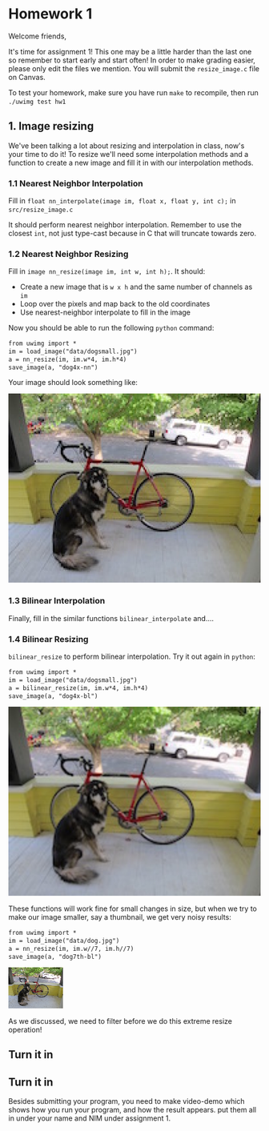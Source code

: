 # Homework 1 #

Welcome friends,

It's time for assignment 1! This one may be a little harder than the last one so remember to start early and start often! In order to make grading easier, please only edit the files we mention. You will submit the `resize_image.c` file on Canvas.

To test your homework, make sure you have run `make` to recompile, then run `./uwimg test hw1`

## 1. Image resizing ##

We've been talking a lot about resizing and interpolation in class, now's your time to do it! To resize we'll need some interpolation methods and a function to create a new image and fill it in with our interpolation methods.

### 1.1 Nearest Neighbor Interpolation ###

Fill in `float nn_interpolate(image im, float x, float y, int c);` in `src/resize_image.c`

It should perform nearest neighbor interpolation. Remember to use the closest `int`, not just type-cast because in C that will truncate towards zero.

### 1.2 Nearest Neighbor Resizing ###

Fill in `image nn_resize(image im, int w, int h);`. It should:
- Create a new image that is `w x h` and the same number of channels as `im`
- Loop over the pixels and map back to the old coordinates
- Use nearest-neighbor interpolate to fill in the image

Now you should be able to run the following `python` command:

    from uwimg import *
    im = load_image("data/dogsmall.jpg")
    a = nn_resize(im, im.w*4, im.h*4)
    save_image(a, "dog4x-nn")

Your image should look something like:

![blocky dog](../../figs/dog4x-nn.png)

### 1.3 Bilinear Interpolation ###

Finally, fill in the similar functions `bilinear_interpolate` and....

### 1.4 Bilinear Resizing ###

`bilinear_resize` to perform bilinear interpolation. Try it out again in `python`:

    from uwimg import *
    im = load_image("data/dogsmall.jpg")
    a = bilinear_resize(im, im.w*4, im.h*4)
    save_image(a, "dog4x-bl")

![smooth dog](../../figs/dog4x-bl.png)

These functions will work fine for small changes in size, but when we try to make our image smaller, say a thumbnail, we get very noisy results:

    from uwimg import *
    im = load_image("data/dog.jpg")
    a = nn_resize(im, im.w//7, im.h//7)
    save_image(a, "dog7th-bl")

![jagged dog thumbnail](../../figs/dog7th-nn.png)

As we discussed, we need to filter before we do this extreme resize operation!


## Turn it in ##

## Turn it in ##

Besides submitting your program, you need to make video-demo which shows how you run your program, and how the result appears.
put them all in under your name and NIM under assignment 1. 

